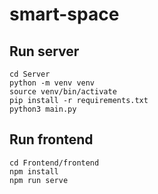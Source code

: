 # smart-space
## Run server
```
cd Server
python -m venv venv
source venv/bin/activate
pip install -r requirements.txt
python3 main.py
```

## Run frontend
```
cd Frontend/frontend
npm install
npm run serve
```
